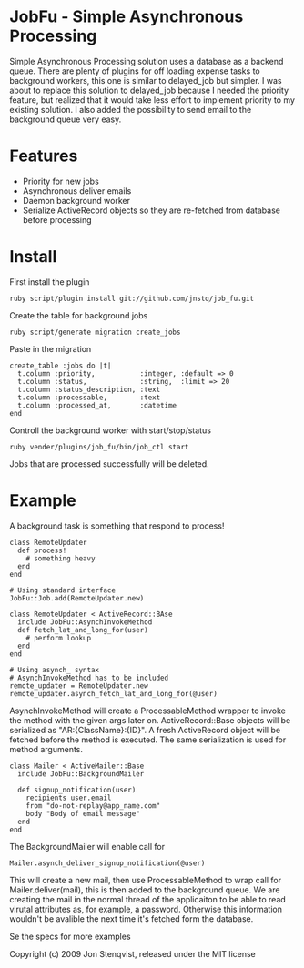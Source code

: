 JobFu - Simple Asynchronous Processing
======================================

Simple Asynchronous Processing solution uses a database as a backend queue. There are plenty of plugins for off loading expense tasks to background workers, this one is similar to delayed_job but simpler. I was about to replace this solution to delayed_job because I needed the priority feature, but realized that it would take less effort to implement priority to my existing solution. I also added the possibility to send email to the background queue very easy.

Features
========

* Priority for new jobs
* Asynchronous deliver emails
* Daemon background worker
* Serialize ActiveRecord objects so they are re-fetched from database before processing

Install
=======

First install the plugin
		
    ruby script/plugin install git://github.com/jnstq/job_fu.git

Create the table for background jobs

    ruby script/generate migration create_jobs
    
Paste in the migration

    create_table :jobs do |t|
      t.column :priority,           :integer, :default => 0
      t.column :status,             :string,  :limit => 20
      t.column :status_description, :text
      t.column :processable,        :text
      t.column :processed_at,       :datetime
    end
    
    
Controll the background worker with start/stop/status

    ruby vender/plugins/job_fu/bin/job_ctl start
    

Jobs that are processed successfully will be deleted.

Example
=======

A background task is something that respond to process!

    class RemoteUpdater      
      def process!
        # something heavy
      end
    end

    # Using standard interface
    JobFu::Job.add(RemoteUpdater.new)
    
    class RemoteUpdater < ActiveRecord::BAse
      include JobFu::AsynchInvokeMethod
      def fetch_lat_and_long_for(user)
        # perform lookup
      end
    end
    
    # Using asynch_ syntax
    # AsynchInvokeMethod has to be included
    remote_updater = RemoteUpdater.new
    remote_updater.asynch_fetch_lat_and_long_for(@user)


AsynchInvokeMethod will create a ProcessableMethod wrapper to invoke the method with the given args later on. ActiveRecord::Base objects will be serialized as "AR:{ClassName}:{ID}". A fresh ActiveRecord object will be fetched before the method is executed. The same serialization is used for method arguments.

    class Mailer < ActiveMailer::Base
      include JobFu::BackgroundMailer
      
      def signup_notification(user)
        recipients user.email
        from "do-not-replay@app_name.com"
        body "Body of email message"
      end
    end

The BackgroundMailer will enable call for

    Mailer.asynch_deliver_signup_notification(@user)

This will create a new mail, then use ProcessableMethod to wrap call for Mailer.deliver(mail), this is then added to the background queue. We are creating the mail in the normal thread of the applicaiton to be able to read virutal attributes as, for example, a password. Otherwise this information wouldn't be avalible the next time it's fetched form the database.

Se the specs for more examples


Copyright (c) 2009 Jon Stenqvist, released under the MIT license